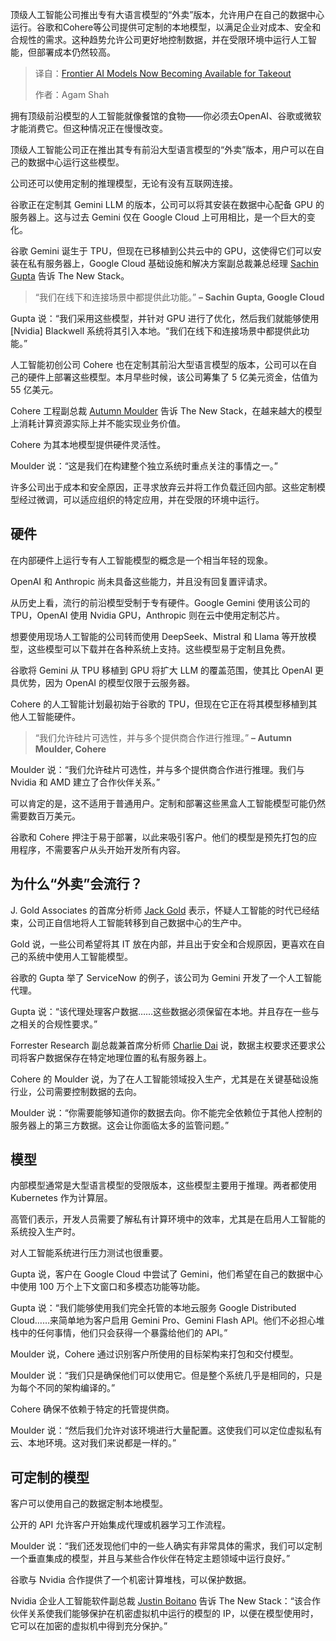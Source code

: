 <!--
title: 前沿AI模型：外卖自提，触手可及
cover: https://cdn.thenewstack.io/media/2025/06/2f982494-kateryna-hliznitsova-vyrgqzn9p7a-unsplashb.jpg
summary: 顶级人工智能公司推出专有大语言模型的“外卖”版本，允许用户在自己的数据中心运行。谷歌和Cohere等公司提供可定制的本地模型，以满足企业对成本、安全和合规性的需求。这种趋势允许公司更好地控制数据，并在受限环境中运行人工智能，但部署成本仍然较高。
-->

顶级人工智能公司推出专有大语言模型的“外卖”版本，允许用户在自己的数据中心运行。谷歌和Cohere等公司提供可定制的本地模型，以满足企业对成本、安全和合规性的需求。这种趋势允许公司更好地控制数据，并在受限环境中运行人工智能，但部署成本仍然较高。

> 译自：[Frontier AI Models Now Becoming Available for Takeout](https://thenewstack.io/frontier-ai-models-now-becoming-available-for-takeout/)
> 
> 作者：Agam Shah

拥有顶级前沿模型的人工智能就像餐馆的食物——你必须去OpenAI、谷歌或微软才能消费它。但这种情况正在慢慢改变。

顶级人工智能公司正在推出其专有前沿大型语言模型的“外卖”版本，用户可以在自己的数据中心运行这些模型。

公司还可以使用定制的推理模型，无论有没有互联网连接。

谷歌正在定制其 Gemini LLM 的版本，公司可以将其安装在数据中心配备 GPU 的服务器上。这与过去 Gemini 仅在 Google Cloud 上可用相比，是一个巨大的变化。

谷歌 Gemini 诞生于 TPU，但现在已移植到公共云中的 GPU，这使得它们可以安装在私有服务器上，Google Cloud 基础设施和解决方案副总裁兼总经理 [Sachin Gupta](https://www.linkedin.com/in/bayareagupta) 告诉 The New Stack。

> “我们在线下和连接场景中都提供此功能。”
> **– Sachin Gupta, Google Cloud**

Gupta 说：“我们采用这些模型，并针对 GPU 进行了优化，然后我们就能够使用 [Nvidia] Blackwell 系统将其引入本地。“我们在线下和连接场景中都提供此功能。”

人工智能初创公司 Cohere 也在定制其前沿大型语言模型的版本，公司可以在自己的硬件上部署这些模型。本月早些时候，该公司筹集了 5 亿美元资金，估值为 55 亿美元。

Cohere 工程副总裁 [Autumn Moulder](https://www.linkedin.com/in/autumn-moulder/) 告诉 The New Stack，在越来越大的模型上消耗计算资源实际上并不能实现业务价值。

Cohere 为其本地模型提供硬件灵活性。

Moulder 说：“这是我们在构建整个独立系统时重点关注的事情之一。”

许多公司出于成本和安全原因，正寻求放弃云并将工作负载迁回内部。这些定制模型经过微调，可以适应组织的特定应用，并在受限的环境中运行。

## 硬件

在内部硬件上运行专有人工智能模型的概念是一个相当年轻的现象。

OpenAI 和 Anthropic 尚未具备这些能力，并且没有回复置评请求。

从历史上看，流行的前沿模型受制于专有硬件。Google Gemini 使用该公司的 TPU，OpenAI 使用 Nvidia GPU，Anthropic 则在云中使用定制芯片。

想要使用现场人工智能的公司转而使用 DeepSeek、Mistral 和 Llama 等开放模型，这些模型可以下载并在各种系统上支持。这些模型易于定制且免费。

谷歌将 Gemini 从 TPU 移植到 GPU 将扩大 LLM 的覆盖范围，使其比 OpenAI 更具优势，因为 OpenAI 的模型仅限于云服务器。

Cohere 的人工智能计划最初始于谷歌的 TPU，但现在它正在将其模型移植到其他人工智能硬件。

> “我们允许硅片可选性，并与多个提供商合作进行推理。”
> **– Autumn Moulder, Cohere**

Moulder 说：“我们允许硅片可选性，并与多个提供商合作进行推理。我们与 Nvidia 和 AMD 建立了合作伙伴关系。”

可以肯定的是，这不适用于普通用户。定制和部署这些黑盒人工智能模型可能仍然需要数百万美元。

谷歌和 Cohere 押注于易于部署，以此来吸引客户。他们的模型是预先打包的应用程序，不需要客户从头开始开发所有内容。

## 为什么“外卖”会流行？

J. Gold Associates 的首席分析师 [Jack Gold](https://www.linkedin.com/in/jckgld/) 表示，怀疑人工智能的时代已经结束，公司正自信地将人工智能转移到自己数据中心的生产中。

Gold 说，一些公司希望将其 IT 放在内部，并且出于安全和合规原因，更喜欢在自己的系统中使用人工智能模型。

谷歌的 Gupta 举了 ServiceNow 的例子，该公司为 Gemini 开发了一个人工智能代理。

Gupta 说：“该代理处理客户数据……这些数据必须保留在本地。并且存在一些与之相关的合规性要求。”

Forrester Research 副总裁兼首席分析师 [Charlie Dai](https://www.forrester.com/analyst-bio/charlie-dai/BIO5344) 说，数据主权要求还要求公司将客户数据保存在特定地理位置的私有服务器上。

Cohere 的 Moulder 说，为了在人工智能领域投入生产，尤其是在关键基础设施行业，公司需要控制数据的去向。

Moulder 说：“你需要能够知道你的数据去向。你不能完全依赖位于其他人控制的服务器上的第三方数据。这会让你面临太多的监管问题。”

## 模型

内部模型通常是大型语言模型的受限版本，这些模型主要用于推理。两者都使用 Kubernetes 作为计算层。

高管们表示，开发人员需要了解私有计算环境中的效率，尤其是在启用人工智能的系统投入生产时。

对人工智能系统进行压力测试也很重要。

Gupta 说，客户在 Google Cloud 中尝试了 Gemini，他们希望在自己的数据中心中使用 100 万个上下文窗口和多模态功能等功能。

Gupta 说：“我们能够使用我们完全托管的本地云服务 Google Distributed Cloud……来简单地为客户启用 Gemini Pro、Gemini Flash API。他们不必担心堆栈中的任何事情，他们只会获得一个暴露给他们的 API。”

Moulder 说，Cohere 通过识别客户所使用的目标架构来打包和交付模型。

Moulder 说：“我们只是确保他们可以使用它。但是整个系统几乎是相同的，只是为每个不同的架构编译的。”

Cohere 确保不依赖于特定的托管提供商。

Moulder 说：“然后我们允许对该环境进行大量配置。这使我们可以定位虚拟私有云、本地环境。这对我们来说都是一样的。”

## 可定制的模型

客户可以使用自己的数据定制本地模型。

公开的 API 允许客户开始集成代理或机器学习工作流程。

Moulder 说：“我们还发现他们中的一些人确实有非常具体的需求，我们可以定制一个垂直集成的模型，并且与某些合作伙伴在特定主题领域中运行良好。”

谷歌与 Nvidia 合作提供了一个机密计算堆栈，可以保护数据。

Nvidia 企业人工智能软件副总裁 [Justin Boitano](https://www.linkedin.com/in/justinboitano/) 告诉 The New Stack：“该合作伙伴关系使我们能够保护在机密虚拟机中运行的模型的 IP，以便在模型使用时，它可以在加密的虚拟机中得到充分保护。”